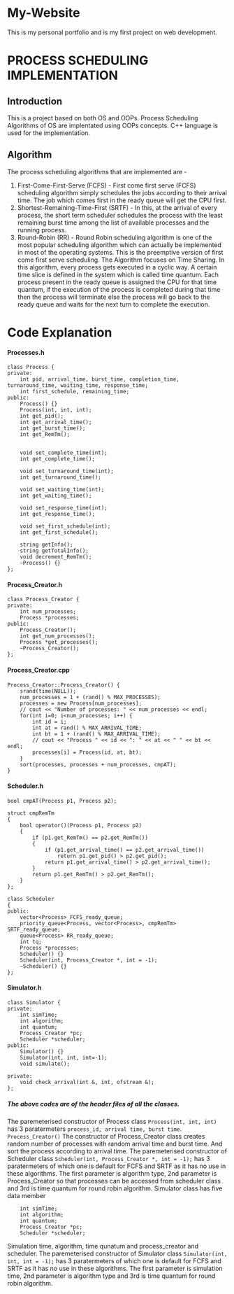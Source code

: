 # My-Website
This is my personal portfolio and is my first project on web development.

# PROCESS SCHEDULING IMPLEMENTATION

## Introduction
This is a project based on both OS and  OOPs. Process Scheduling Algorithms of OS are implentated using OOPs concepts.
C++ language is used for the implementation.

## Algorithm
The process scheduling algorithms that are implemented are -

1.    First-Come-First-Serve (FCFS) - First come first serve (FCFS) scheduling algorithm simply schedules the jobs according to their arrival time. The job which comes first in the ready queue will get the CPU first. 
2.    Shortest-Remaining-Time-First (SRTF) - In this, at the arrival of every process, the short term scheduler schedules the process with the least remaining burst time among the list of available processes and the running process.
3.    Round-Robin (RR) - Round Robin scheduling algorithm is one of the most popular scheduling algorithm which can actually be implemented in most of the operating systems. This is the preemptive version of first come first serve scheduling. The Algorithm focuses on Time Sharing. In this algorithm, every process gets executed in a cyclic way. A certain time slice is defined in the system which is called time quantum. Each process present in the ready queue is assigned the CPU for that time quantum, if the execution of the process is completed during that time then the process will terminate else the process will go back to the ready queue and waits for the next turn to complete the execution.

# Code Explanation
#### Processes.h
```
class Process {
private:
    int pid, arrival_time, burst_time, completion_time, turnaround_time, waiting_time, response_time;
    int first_schedule, remaining_time;
public:
    Process() {}
    Process(int, int, int);
    int get_pid();
    int get_arrival_time();
    int get_burst_time();
    int get_RemTm();


    void set_complete_time(int);
    int get_complete_time();
    
    void set_turnaround_time(int);
    int get_turnaround_time();

    void set_waiting_time(int);
    int get_waiting_time();

    void set_response_time(int);
    int get_response_time();

    void set_first_schedule(int);
    int get_first_schedule();

    string getInfo();
    string getTotalInfo();
    void decrement_RemTm();
    ~Process() {}
};
```

#### Process_Creator.h
```
class Process_Creator {
private:
    int num_processes;
    Process *processes;
public:
    Process_Creator();
    int get_num_processes();
    Process *get_processes();
    ~Process_Creator();
};
```
#### Process_Creator.cpp
```
Process_Creator::Process_Creator() {
    srand(time(NULL));
    num_processes = 1 + (rand() % MAX_PROCESSES);
    processes = new Process[num_processes];
    // cout << "Number of processes: " << num_processes << endl;
    for(int i=0; i<num_processes; i++) {
        int id = i;
        int at = rand() % MAX_ARRIVAL_TIME;
        int bt = 1 + (rand() % MAX_ARRIVAL_TIME);
        // cout << "Process " << id << ": " << at << " " << bt << endl;
        processes[i] = Process(id, at, bt);
    }
    sort(processes, processes + num_processes, cmpAT);
}
```
#### Scheduler.h
```
bool cmpAT(Process p1, Process p2);

struct cmpRemTm
{
    bool operator()(Process p1, Process p2)
    {
        if (p1.get_RemTm() == p2.get_RemTm())
        {
            if (p1.get_arrival_time() == p2.get_arrival_time())
                return p1.get_pid() > p2.get_pid();
            return p1.get_arrival_time() > p2.get_arrival_time();
        }
        return p1.get_RemTm() > p2.get_RemTm();
    }
};

class Scheduler
{
public:
    vector<Process> FCFS_ready_queue;
    priority_queue<Process, vector<Process>, cmpRemTm> SRTF_ready_queue;
    queue<Process> RR_ready_queue;
    int tq;
    Process *processes;
    Scheduler() {}
    Scheduler(int, Process_Creator *, int = -1);
    ~Scheduler() {}
};
```

#### Simulator.h
```
class Simulator {
private:
    int simTime;
    int algorithm;
    int quantum;
    Process_Creator *pc;
    Scheduler *scheduler;
public:
    Simulator() {}
    Simulator(int, int, int=-1);
    void simulate();
    
private:
    void check_arrival(int &, int, ofstream &);
};
```

##### The above codes are of the header files of all the classes. 
The paremeterised constructor of Process class ` Process(int, int, int) ` has 3 paratermeters ` process_id, arrival time, burst time `.
` Process_Creator() ` The constructor of Process_Creator class creates random number of processes with random arrival time and burst time. And sort the process according to arrival time.
The paremeterised constructor of Scheduler class ` Scheduler(int, Process_Creator *, int = -1); ` has 3 paratermeters of which one is default for FCFS and SRTF as it has no use in these algorithms. The first parameter is algorithm type, 2nd parameter is Process_Creator so that processes can be accessed from scheduler class and 3rd is time quantum for round robin algorithm.
Simulator class has five data member 
```
    int simTime;
    int algorithm;
    int quantum;
    Process_Creator *pc;
    Scheduler *scheduler;
 ```
 
 Simulation time, algorithm, time qunatum and process_creator and scheduler. 
 The paremeterised constructor of Simulator class ` Simulator(int, int, int = -1); ` has 3 paratermeters of which one is default for FCFS and SRTF as it has no use in these algorithms. The first parameter is simulation time, 2nd parameter is algorithm type and 3rd is time quantum for round robin algorithm.
